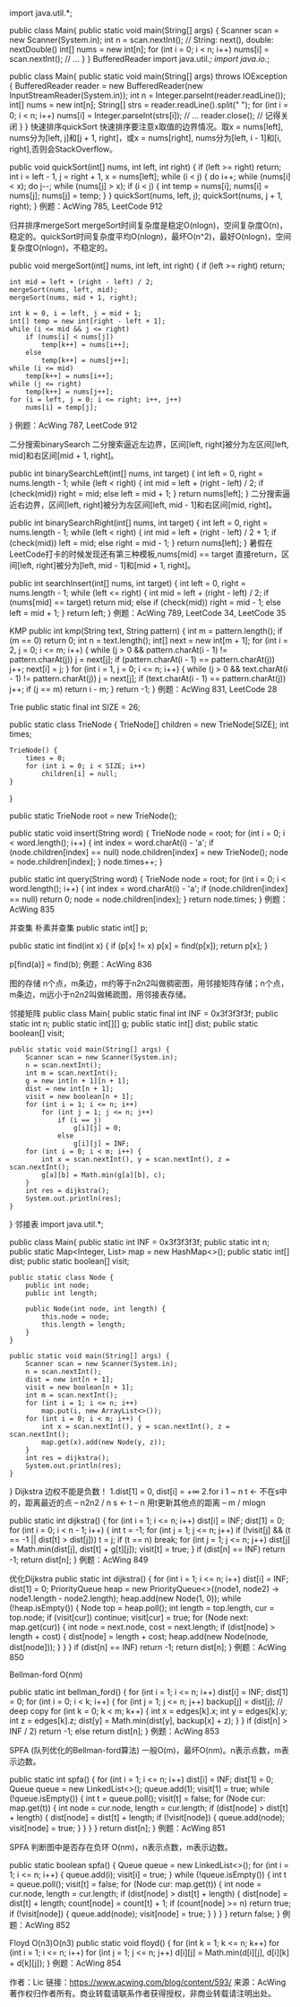 import java.util.*;

public class Main{
    public static void main(String[] args) {
        Scanner scan = new Scanner(System.in);
        int n = scan.nextInt(); // String: next(), double: nextDouble()
        int[] nums = new int[n];
        for (int i = 0; i < n; i++)
            nums[i] = scan.nextInt();
        // ...
    }
}
BufferedReader
import java.util.*;
import java.io.*;

public class Main{
    public static void main(String[] args) throws IOException {
        BufferedReader reader = new BufferedReader(new InputStreamReader(System.in));
        int n = Integer.parseInt(reader.readLine());
        int[] nums = new int[n];
        String[] strs = reader.readLine().split(" ");
        for (int i = 0; i < n; i++)
            nums[i] = Integer.parseInt(strs[i]);
        // ...
        reader.close(); // 记得关闭
    }
}
快速排序quickSort
快速排序要注意x取值的边界情况。取x = nums[left], nums分为[left, j]和[j + 1, right]，或x = nums[right], nums分为[left, i - 1]和[i, right],否则会StackOverflow。

public void quickSort(int[] nums, int left, int right) {
    if (left >= right)
        return;
    int i = left - 1, j = right + 1, x = nums[left];
    while (i < j) {
        do i++; while (nums[i] < x);
        do j--; while (nums[j] > x);
        if (i < j) {
            int temp = nums[i];
            nums[i] = nums[j];
            nums[j] = temp;
        }
    }
    quickSort(nums, left, j);
    quickSort(nums, j + 1, right);
}
例题：AcWing 785, LeetCode 912

归并排序mergeSort
mergeSort时间复杂度是稳定O(nlogn)，空间复杂度O(n)，稳定的。quickSort时间复杂度平均O(nlogn)，最坏O(n^2)，最好O(nlogn)，空间复杂度O(nlogn)，不稳定的。

public void mergeSort(int[] nums, int left, int right) {
    if (left >= right)
        return;

    int mid = left + (right - left) / 2;
    mergeSort(nums, left, mid);
    mergeSort(nums, mid + 1, right);

    int k = 0, i = left, j = mid + 1;
    int[] temp = new int[right - left + 1];
    while (i <= mid && j <= right)
        if (nums[i] < nums[j])
            temp[k++] = nums[i++];
        else
            temp[k++] = nums[j++];
    while (i <= mid)
        temp[k++] = nums[i++];
    while (j <= right)
        temp[k++] = nums[j++];
    for (i = left, j = 0; i <= right; i++, j++)
        nums[i] = temp[j];
}
例题：AcWing 787, LeetCode 912

二分搜索binarySearch
二分搜索逼近左边界，区间[left, right]被分为左区间[left, mid]和右区间[mid + 1, right]。

public int binarySearchLeft(int[] nums, int target) {
    int left = 0, right = nums.length - 1;
    while (left < right) {
        int mid = left + (right - left) / 2;
        if (check(mid))
            right = mid;
        else
            left = mid + 1;
    }
    return nums[left];
}
二分搜索逼近右边界，区间[left, right]被分为左区间[left, mid - 1]和右区间[mid, right]。

public int binarySearchRight(int[] nums, int target) {
    int left = 0, right = nums.length - 1;
    while (left < right) {
        int mid = left + (right - left) / 2 + 1;
        if (check(mid))
            left = mid;
        else
            right = mid - 1;
    }
    return nums[left];
}
暑假在LeetCode打卡的时候发现还有第三种模板,nums[mid] == target 直接return，区间[left, right]被分为[left, mid - 1]和[mid + 1, right]。

public int searchInsert(int[] nums, int target) {
        int left = 0, right = nums.length - 1;
        while (left <= right) {
            int mid = left + (right - left) / 2;
            if (nums[mid] == target)
                return mid;
            else if (check(mid))
                right = mid - 1;
            else
                left = mid + 1;
        }
        return left;
    }
例题：AcWing 789, LeetCode 34, LeetCode 35

KMP
public int kmp(String text, String pattern) {
    int m = pattern.length();
    if (m == 0)
        return 0;
    int n = text.length();
    int[] next = new int[m + 1];
    for (int i = 2, j = 0; i <= m; i++) {
        while (j > 0 && pattern.charAt(i - 1) != pattern.charAt(j))
            j = next[j];
        if (pattern.charAt(i - 1) == pattern.charAt(j))
            j++;
        next[i] = j;
    }
    for (int i = 1, j = 0; i <= n; i++) {
        while (j > 0 && text.charAt(i - 1) != pattern.charAt(j))
            j = next[j];
        if (text.charAt(i - 1) == pattern.charAt(j))
            j++;
        if (j == m)
            return i - m;
    }
    return -1;
}
例题：AcWing 831, LeetCode 28

Trie
public static final int SIZE = 26;

public static class TrieNode {
    TrieNode[] children = new TrieNode[SIZE];
    int times;

    TrieNode() {
        times = 0;
        for (int i = 0; i < SIZE; i++)
            children[i] = null;
    }
}

public static TrieNode root = new TrieNode();

public static void insert(String word) {
    TrieNode node = root;
    for (int i = 0; i < word.length(); i++) {
        int index = word.charAt(i) - 'a';
        if (node.children[index] == null)
            node.children[index] = new TrieNode();
        node = node.children[index];
    }
    node.times++;
}

public static int query(String word) {
    TrieNode node = root;
    for (int i = 0; i < word.length(); i++) {
        int index = word.charAt(i) - 'a';
        if (node.children[index] == null)
            return 0;
        node = node.children[index];
    }
    return node.times;
}
例题：AcWing 835

并查集
朴素并查集
public static int[] p;

public static int find(int x) {
    if (p[x] != x)
        p[x] = find(p[x]);
    return p[x];
}

p[find(a)] = find(b);
例题：AcWing 836

图的存储
n个点，m条边，m约等于n2n2叫做稠密图，用邻接矩阵存储；n个点，m条边，m远小于n2n2叫做稀疏图，用邻接表存储。

邻接矩阵
public class Main{
    public static final int INF = 0x3f3f3f3f;
    public static int n;
    public static int[][] g;
    public static int[] dist;
    public static boolean[] visit;

    public static void main(String[] args) {
        Scanner scan = new Scanner(System.in);
        n = scan.nextInt();
        int m = scan.nextInt();
        g = new int[n + 1][n + 1];
        dist = new int[n + 1];
        visit = new boolean[n + 1];
        for (int i = 1; i <= n; i++)
            for (int j = 1; j <= n; j++)
                if (i == j)
                    g[i][j] = 0;
                else
                    g[i][j] = INF;
        for (int i = 0; i < m; i++) {
            int x = scan.nextInt(), y = scan.nextInt(), z = scan.nextInt();
            g[a][b] = Math.min(g[a][b], c);
        }
        int res = dijkstra();
        System.out.println(res);
    }
}
邻接表
import java.util.*;

public class Main{
    public static int INF = 0x3f3f3f3f;
    public static int n;
    public static Map<Integer, List<Node>> map = new HashMap<>();
    public static int[] dist;
    public static boolean[] visit;

    public static class Node {
        public int node;
        public int length;

        public Node(int node, int length) {
            this.node = node;
            this.length = length;
        }
    }

    public static void main(String[] args) {
        Scanner scan = new Scanner(System.in);
        n = scan.nextInt();
        dist = new int[n + 1];
        visit = new boolean[n + 1];
        int m = scan.nextInt();
        for (int i = 1; i <= n; i++)
            map.put(i, new ArrayList<>());
        for (int i = 0; i < m; i++) {
            int x = scan.nextInt(), y = scan.nextInt(), z = scan.nextInt();
            map.get(x).add(new Node(y, z));
        }
        int res = dijkstra();
        System.out.println(res);
    }
}
Dijkstra
边权不能是负数！
1.dist[1] = 0, dist[i] = +∞
2.for i 1 ~ n
t <- 不在s中的，距离最近的点 – n2n2 / n
s <- t – n
用t更新其他点的距离 – m / mlogn

public static int dijkstra() {
    for (int i = 1; i <= n; i++)
        dist[i] = INF;
    dist[1] = 0;
    for (int i = 0; i < n - 1; i++) {
        int t = -1;
        for (int j = 1; j <= n; j++)
            if (!visit[j] && (t == -1 || dist[t] > dist[j]))
                t = j;
        if (t == n)
            break;
        for (int j = 1; j <= n; j++)
            dist[j] = Math.min(dist[j], dist[t] + g[t][j]);
        visit[t] = true;
    }
    if (dist[n] == INF)
        return -1;
    return dist[n];
}
例题：AcWing 849

优化Dijkstra
public static int dijkstra() {
        for (int i = 1; i <= n; i++)
            dist[i] = INF;
        dist[1] = 0;
        PriorityQueue<Node> heap = new PriorityQueue<>((node1, node2) -> node1.length - node2.length);
        heap.add(new Node(1, 0));
        while (!heap.isEmpty()) {
            Node top = heap.poll();
            int length = top.length, cur = top.node;
            if (visit[cur])
                continue;
            visit[cur] = true;
            for (Node next: map.get(cur)) {
                int node = next.node, cost = next.length;
                if (dist[node] > length + cost) {
                    dist[node] = length + cost;
                    heap.add(new Node(node, dist[node]));
                }
            }
        }
        if (dist[n] == INF)
            return -1;
        return dist[n];
    }
例题：AcWing 850

Bellman-ford
O(nm)

public static int bellman_ford() {
    for (int i = 1; i <= n; i++)
        dist[i] = INF;
    dist[1] = 0;
    for (int i = 0; i < k; i++) {
        for (int j = 1; j <= n; j++)
            backup[j] = dist[j]; // deep copy
        for (int k = 0; k < m; k++) {
            int x = edges[k].x;
            int y = edges[k].y;
            int z = edges[k].z;
            dist[y] = Math.min(dist[y], backup[x] + z);
        }
    }
    if (dist[n] > INF / 2)
        return -1;
    else
        return dist[n];
}
例题：AcWing 853

SPFA (队列优化的Bellman-ford算法)
一般O(m)，最坏O(nm)。n表示点数，m表示边数。

public static int spfa() {
    for (int i = 1; i <= n; i++)
        dist[i] = INF;
    dist[1] = 0;
    Queue<Integer> queue = new LinkedList<>();
    queue.add(1);
    visit[1] = true;
    while (!queue.isEmpty()) {
        int t = queue.poll();
        visit[t] = false;
        for (Node cur: map.get(t)) {
            int node = cur.node, length = cur.length;
            if (dist[node] > dist[t] + length) {
                dist[node] = dist[t] + length;
                if (!visit[node]) {
                    queue.add(node);
                    visit[node] = true;
                }
            }
        }
    }
    return dist[n];
}
例题：AcWing 851

SPFA 判断图中是否存在负环
O(nm)，n表示点数，m表示边数。

public static boolean spfa() {
    Queue<Integer> queue = new LinkedList<>();
    for (int i = 1; i <= n; i++) {
        queue.add(i);
        visit[i] = true;
    }
    while (!queue.isEmpty()) {
        int t = queue.poll();
        visit[t] = false;
        for (Node cur: map.get(t)) {
            int node = cur.node, length = cur.length;
            if (dist[node] > dist[t] + length) {
                dist[node] = dist[t] + length;
                count[node] = count[t] + 1;
                if (count[node] >= n)
                    return true;
                if (!visit[node]) {
                    queue.add(node);
                    visit[node] = true;
                }
            }
        }
    }
    return false;
}
例题：AcWing 852

Floyd
O(n3)O(n3)
public static void floyd() {
    for (int k = 1; k <= n; k++)
        for (int i = 1; i <= n; i++)
            for (int j = 1; j <= n; j++)
                d[i][j] = Math.min(d[i][j], d[i][k] + d[k][j]);
}
例题：AcWing 854

作者：Lic
链接：https://www.acwing.com/blog/content/593/
来源：AcWing
著作权归作者所有。商业转载请联系作者获得授权，非商业转载请注明出处。